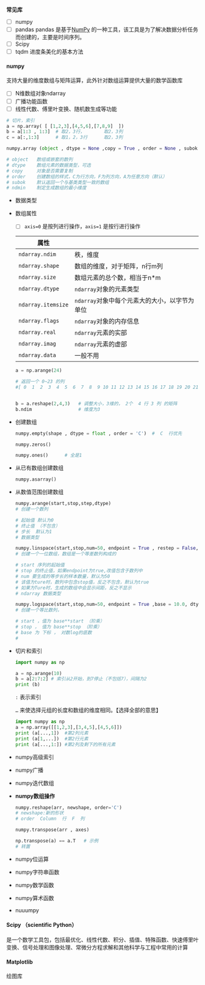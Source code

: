 **常见库**

- [ ] numpy
- [ ] pandas  pandas 是基于[NumPy](https://baike.baidu.com/item/NumPy/5678437) 的一种工具，该工具是为了解决数据分析任务而创建的，主要是时间序列。
- [ ] Scipy
- [ ] tqdm  进度条美化的基本方法

#### numpy

支持大量的维度数组与矩阵运算，此外针对数组运算提供大量的数学函数库

- [ ] N维数组对象ndarray
- [ ] 广播功能函数
- [ ] 线性代数、傅里叶变换、随机数生成等功能

```python
# 切片，索引
a = np.array( [ [1,2,3],[4,5,6],[7,8,9]  ])
b = a[1:3 , 1:3]  # 取2，3行，       取2，3列
c = a[:,1:3]      # 取1，2，3行      取2，3列
```

```python
numpy.array (object , dtype = None ,copy = True , order = None , subok = False, ndmin = 0)

# object   数组或嵌套的数列 
# dtype    数组元素的数据类型，可选
# copy     对象是否需要复制
# order    创建数组的样式，C为行方向，F为列方向，A为任意方向（默认）
# subok    默认返回一个与基类类型一致的数组
# ndmin    制定生成数组的最小维度
```

- 数据类型

- 数组属性

  - [ ] ``axis=0`` 是按列进行操作，``axis=1`` 是按行进行操作

  | 属性                 |                                                 |
  | -------------------- | ----------------------------------------------- |
  | ``ndarray.ndim``     | 秩，维度                                        |
  | ``ndarray.shape``    | 数组的维度，对于矩阵，n行m列                    |
  | ``ndarray.size``     | 数组元素的总个数，相当于n*m                     |
  | ``ndarray.dtype``    | ``ndarray``对象的元素类型                       |
  | ``ndarray.itemsize`` | ``ndarray``对象中每个元素大的大小，以字节为单位 |
  | ``ndarray.flags``    | ``ndarray``对象的内存信息                       |
  | ``ndarray.real``     | ``ndarray``元素的实部                           |
  | ``ndarray.imag``     | ``ndarray``元素的虚部                           |
  | ``ndarray.data``     | 一般不用                                        |

  ```python
  a = np.arange(24)      
  
  # 返回一个 0~23 的列
  #[ 0  1  2  3  4  5  6  7  8  9 10 11 12 13 14 15 16 17 18 19 20 21 22 23]
  
  
  b = a.reshape(2,4,3)   # 调整大小，3维的， 2个  4 行 3 列 的矩阵
  b.ndim                 # 维度为3
  ```

- 创建数组

  ```python
  numpy.empty(shape , dtype = float , order = 'C')  #  C  行优先
  ```

  ```python
  numpy.zeros()
  ```

  ```python
  numpy.ones()      # 全是1
  ```

- 从已有数组创建数组

  ```python
  numpy.asarray()
  ```

- 从数值范围创建数组

  ```python
  numpy.arange(start,stop,step,dtype)
  # 创建一个数列
  
  # 起始值 默认为0
  # 终止值 （不包含）
  # 步长  默认为1
  # 数据类型
  ```

  ```python
  numpy.linspace(start,stop,num=50, endpoint = True , restep = False, dtype = None)
  # 创建一个一位数组，数组是一个等差数列构成的
  
  # start 序列的起始值
  # stop 的终止值，如果endpoint为true,改值包含于数列中
  # num 要生成的等步长的样本数量，默认为50
  # 该值为ture时，数列中包含stop值，反之不包含，默认为true
  # 如果为Ture时，生成的数组中会显示间距，反之不显示
  # ndarray 数据类型
  ```

  ```python
  numpy.logspace(start,stop,num=50, endpoint = True ,base = 10.0, dtype = None)
  # 创建一个等比数列，
  
  # start ，值为 base**start （阶乘）
  # stop ， 值为 base**stop （阶乘）
  # base 为 下标 ， 对数log的底数
  # 
  ```

- 切片和索引

  ```python
  import numpy as np
  
  a = np.arange(10)
  b = a[2:7:2] # 索引从2开始，到7停止（不包括7），间隔为2
  print (b)
  ```

  ``:``  表示索引

  ``…``  来使选择元组的长度和数组的维度相同。【选择全部的意思】

  ```python
  import numpy as np
  a = np.array([[1,2,3],[3,4,5],[4,5,6]])
  print (a[...,1])  #第2列元素
  print (a[1,...])  #第2行元素
  print (a[...,1:]) #第2列及剩下的所有元素
  ```

- numpy高级索引

- numpy广播

- numpy迭代数组

- **numpy数组操作**

  ```python
  numpy.reshape(arr, newshape, order='C')
  # newshape:新的形状
  # order  Column  行  F  列
  ```

  ```python
  numpy.transpose(arr , axes)
  
  np.transpose(a) == a.T   # 示例
  # 转置
  ```

- numpy位运算

- numpy字符串函数

- numpy数学函数

- numpy算术函数

- nuuumpy

#### Scipy （scientific Python）

是一个数学工具包，包括最优化、线性代数、积分、插值、特殊函数、快速傅里叶变换、信号处理和图像处理、常微分方程求解和其他科学与工程中常用的计算

#### Matplotlib

绘图库